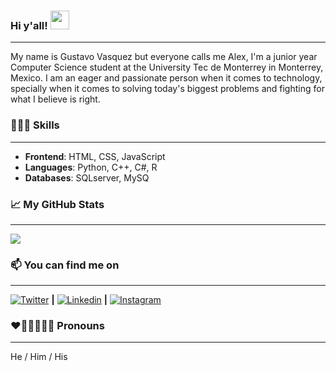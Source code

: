 ### Hi y'all! <img src="https://raw.githubusercontent.com/MartinHeinz/MartinHeinz/master/wave.gif" width="30px">
---

My name is Gustavo Vasquez but everyone calls me Alex, I'm a junior year Computer Science student at the University Tec de Monterrey in Monterrey, Mexico.
I am an eager and passionate person when it comes to technology, specially when it comes to solving today's biggest problems and fighting for what I believe
is right.

### 👨🏼‍💻 Skills
---
* **Frontend**: HTML, CSS, JavaScript
* **Languages**: Python, C++, C#, R
* **Databases**: SQLserver, MySQ

### 📈 My GitHub Stats
---
<a href="https://github.com/alexvasqxz/alexvasqxz">
  <img align="center" src="https://github-readme-stats.vercel.app/api/top-langs/?username=alexvasqxz&hide=java,html&title_color=ffffff&text_color=c9cacc&icon_color=2bbc8a&bg_color=1d1f21" />
</a>

### 📫 You can find me on
---

[![Twitter][1.2]][1] **|**
[![Linkedin][2.2]][2] **|**
[![Instagram][3.2]][3]

### ❤️🧡💛💚💙💜 Pronouns
---
He / Him / His

<!-- Icons -->

[1.2]: https://img.icons8.com/metro/26/000000/twitter.png 
[2.2]: https://img.icons8.com/ios-glyphs/30/000000/linkedin.png 
[3.2]: https://img.icons8.com/material-sharp/24/000000/instagram-new.png

<!-- Links to your social media accounts -->

[1]: http://twitter.com/gustale_xx
[2]: https://www.linkedin.com/in/gustavo-vasquez99/
[3]: https://www.instagram.com/alex.vasqxz/
<!--
**alexvasqxz/alexvasqxz** is a ✨ _special_ ✨ repository because its `README.md` (this file) appears on your GitHub profile.

Here are some ideas to get you started:

- 🔭 I’m currently working on ...
- 🌱 I’m currently learning ...
- 👯 I’m looking to collaborate on ...
- 🤔 I’m looking for help with ...
- 💬 Ask me about ...
- 📫 How to reach me: ...
- 😄 Pronouns: ...
- ⚡ Fun fact: ...
-->
